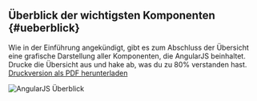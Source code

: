 ## Überblick der wichtigsten Komponenten {#ueberblick}

Wie in der Einführung angekündigt, gibt es zum Abschluss der Übersicht eine grafische Darstellung aller Komponenten, die AngularJS beinhaltet. Drucke die Übersicht aus und hake ab, was du zu 80% verstanden hast. [Druckversion als PDF herunterladen](figures/angularjs-overview.pdf)

![AngularJS Überblick](figures/angularjs-overview.png)